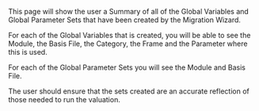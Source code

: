 This page will show the user a Summary of all of the Global Variables
and Global Parameter Sets that have been created by the Migration
Wizard.

For each of the Global Variables that is created, you will be able to
see the Module, the Basis File, the Category, the Frame and the
Parameter where this is used.

For each of the Global Parameter Sets you will see the Module and Basis
File.

The user should ensure that the sets created are an accurate reflection
of those needed to run the valuation.

